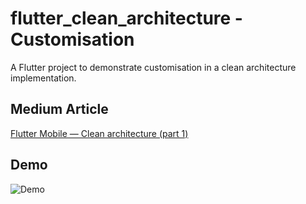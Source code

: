 # flutter_clean_architecture - Customisation

A Flutter project to demonstrate customisation in a clean architecture implementation.

## Medium Article
[Flutter Mobile — Clean architecture (part 1)](https://elaziz-shehadeh.medium.com/flutter-mobile-clean-architecture-part-1-6a78d33e651d)

## Demo
![Demo](/pictures/flutter_demo.gif)